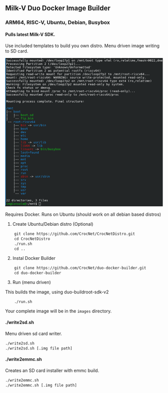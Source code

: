 ## Milk-V Duo Docker Image Builder
### ARM64, RISC-V, Ubuntu, Debian, Busybox
#### Pulls latest Milk-V SDK.

Use included templates to build you own distro. Menu driven image writing to SD card.

![imgConsole](https://github.com/CrocNet/.github/blob/main/images/imgConsole.png)

  
Requires Docker.  Runs on Ubuntu (should work on all debian based distros)

1. Create Ubuntu/Debian distro (Optional)
````
    git clone https://github.com/CrocNet/CrocNetDistro.git
    cd CrocNetDistro
    ./run.sh
    cd ..
````
2. Instal Docker Builder 

````
    git clone https://github.com/CrocNet/duo-docker-builder.git  
    cd duo-docker-builder  
````
  
3. Run (menu driven)
  
This builds the image, using duo-buildroot-sdk-v2  
````
    ./run.sh  
````

Your complete image will be in the `images` directory.  
  
#### ./write2sd.sh  
  
Menu driven sd card writer.  

    ./write2sd.sh
    ./write2sd.sh [.img file path]

#### ./write2emmc.sh
  
Creates an SD card installer with emmc build. 

    ./write2emmc.sh
    ./write2emmc.sh [.img file path]
